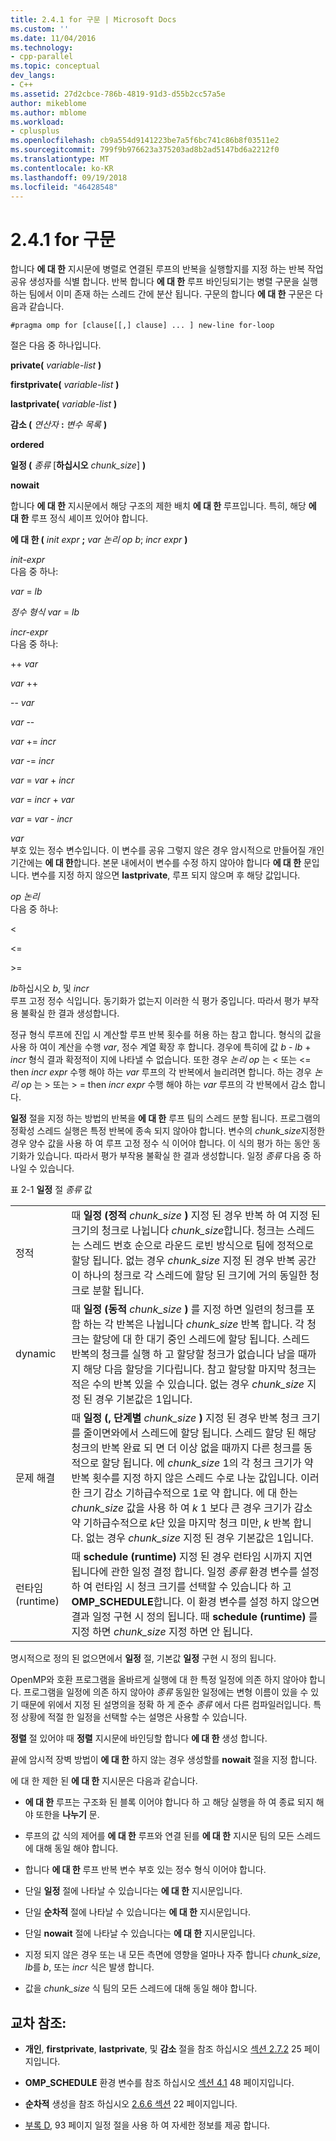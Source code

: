 ```yaml
---
title: 2.4.1 for 구문 | Microsoft Docs
ms.custom: ''
ms.date: 11/04/2016
ms.technology:
- cpp-parallel
ms.topic: conceptual
dev_langs:
- C++
ms.assetid: 27d2cbce-786b-4819-91d3-d55b2cc57a5e
author: mikeblome
ms.author: mblome
ms.workload:
- cplusplus
ms.openlocfilehash: cb9a554d9141223be7a5f6bc741c86b8f03511e2
ms.sourcegitcommit: 799f9b976623a375203ad8b2ad5147bd6a2212f0
ms.translationtype: MT
ms.contentlocale: ko-KR
ms.lasthandoff: 09/19/2018
ms.locfileid: "46428548"
---
```

# <a name="241-for-construct"></a>2.4.1 for 구문

합니다 **에 대 한** 지시문에 병렬로 연결된 루프의 반복을 실행할지를 지정 하는 반복 작업 공유 생성자를 식별 합니다. 반복 합니다 **에 대 한** 루프 바인딩되기는 병렬 구문을 실행 하는 팀에서 이미 존재 하는 스레드 간에 분산 됩니다. 구문의 합니다 **에 대 한** 구문은 다음과 같습니다.

```
#pragma omp for [clause[[,] clause] ... ] new-line for-loop
```

절은 다음 중 하나입니다.

**private(** *variable-list* **)**

**firstprivate(** *variable-list* **)**

**lastprivate(** *variable-list* **)**

**감소 (** *연산자* **:** *변수 목록* **)**

**ordered**

**일정 (** *종류* [**하십시오** *chunk_size*] **)**

**nowait**

합니다 **에 대 한** 지시문에서 해당 구조의 제한 배치 **에 대 한** 루프입니다. 특히, 해당 **에 대 한** 루프 정식 셰이프 있어야 합니다.

**에 대 한 (** *init expr* **;** *var 논리 op b*; *incr expr* **)**

*init-expr*<br/>
다음 중 하나:

*var* = *lb*

*정수 형식 var* = *lb*

*incr-expr*<br/>
다음 중 하나:

++ *var*

*var* ++

-- *var*

*var* --

*var* += *incr*

*var* -= *incr*

*var* = *var* + *incr*

*var* = *incr* + *var*

*var* = *var* - *incr*

*var*<br/>
부호 있는 정수 변수입니다. 이 변수를 공유 그렇지 않은 경우 암시적으로 만들어질 개인 기간에는 **에 대 한**합니다.   본문 내에서이 변수를 수정 하지 않아야 합니다 **에 대 한** 문입니다. 변수를 지정 하지 않으면 **lastprivate**, 루프 되지 않으며 후 해당 값입니다.

*op 논리*<br/>
다음 중 하나:

<

\<=

>

\>=

*lb*하십시오 *b*, 및 *incr*<br>
루프 고정 정수 식입니다. 동기화가 없는지 이러한 식 평가 중입니다. 따라서 평가 부작용 불확실 한 결과 생성합니다.

정규 형식 루프에 진입 시 계산할 루프 반복 횟수를 허용 하는 참고 합니다. 형식의 값을 사용 하 여이 계산을 수행 *var*, 정수 계열 확장 후 합니다. 경우에 특히에 값 *b* - *lb* + *incr* 형식 결과 확정적이 지에 나타낼 수 없습니다. 또한 경우 *논리 op* 는 < 또는 \<= then *incr expr* 수행 해야 하는 *var* 루프의 각 반복에서 늘리려면 합니다.   하는 경우 *논리 op* 는 > 또는 > = then *incr expr* 수행 해야 하는 *var* 루프의 각 반복에서 감소 합니다.

**일정** 절을 지정 하는 방법의 반복을 **에 대 한** 루프 팀의 스레드 분할 됩니다. 프로그램의 정확성 스레드 실행은 특정 반복에 종속 되지 않아야 합니다. 변수의 *chunk_size*지정한 경우 양수 값을 사용 하 여 루프 고정 정수 식 이어야 합니다. 이 식의 평가 하는 동안 동기화가 있습니다. 따라서 평가 부작용 불확실 한 결과 생성합니다. 일정 *종류* 다음 중 하나일 수 있습니다.

표 2-1 **일정** 절 *종류* 값

|||
|-|-|
|정적|때 **일정 (정적** *chunk_size* **)** 지정 된 경우 반복 하 여 지정 된 크기의 청크로 나뉩니다 *chunk_size*합니다. 청크는 스레드는 스레드 번호 순으로 라운드 로빈 방식으로 팀에 정적으로 할당 됩니다. 없는 경우 *chunk_size* 지정 된 경우 반복 공간이 하나의 청크로 각 스레드에 할당 된 크기에 거의 동일한 청크로 분할 됩니다.|
|dynamic|때 **일정 (동적** *chunk_size* **)** 를 지정 하면 일련의 청크를 포함 하는 각 반복은 나뉩니다 *chunk_size* 반복 합니다. 각 청크는 할당에 대 한 대기 중인 스레드에 할당 됩니다. 스레드 반복의 청크를 실행 하 고 할당할 청크가 없습니다 남을 때까지 해당 다음 할당을 기다립니다. 참고 할당할 마지막 청크는 적은 수의 반복 있을 수 있습니다. 없는 경우 *chunk_size* 지정 된 경우 기본값은 1입니다.|
|문제 해결|때 **일정 (, 단계별** *chunk_size* **)** 지정 된 경우 반복 청크 크기를 줄이면와에서 스레드에 할당 됩니다. 스레드 할당 된 해당 청크의 반복 완료 되 면 더 이상 없을 때까지 다른 청크를 동적으로 할당 됩니다. 에 *chunk_size* 1의 각 청크 크기가 약 반복 횟수를 지정 하지 않은 스레드 수로 나눈 값입니다. 이러한 크기 감소 기하급수적으로 1로 약 합니다. 에 대 한는 *chunk_size* 값을 사용 하 여 *k* 1 보다 큰 경우 크기가 감소 약 기하급수적으로 *k*단 있을 마지막 청크 미만,  *k* 반복 합니다. 없는 경우 *chunk_size* 지정 된 경우 기본값은 1입니다.|
|런타임(runtime)|때 **schedule (runtime)** 지정 된 경우 런타임 시까지 지연 됩니다에 관한 일정 결정 합니다. 일정 *종류* 환경 변수를 설정 하 여 런타임 시 청크 크기를 선택할 수 있습니다 하 고 **OMP_SCHEDULE**합니다. 이 환경 변수를 설정 하지 않으면 결과 일정 구현 시 정의 됩니다. 때 **schedule (runtime)** 를 지정 하면 *chunk_size* 지정 하면 안 됩니다.|

명시적으로 정의 된 없으면에서 **일정** 절, 기본값 **일정** 구현 시 정의 됩니다.

OpenMP와 호환 프로그램을 올바르게 실행에 대 한 특정 일정에 의존 하지 않아야 합니다. 프로그램을 일정에 의존 하지 않아야 *종류* 동일한 일정에는 변형 이름이 있을 수 있기 때문에 위에서 지정 된 설명의을 정확 하 게 준수 *종류* 에서 다른 컴파일러입니다. 특정 상황에 적절 한 일정을 선택할 수는 설명은 사용할 수 있습니다.

**정렬** 절 있어야 때 **정렬** 지시문에 바인딩할 합니다 **에 대 한** 생성 합니다.

끝에 암시적 장벽 방법이 **에 대 한** 하지 않는 경우 생성할를 **nowait** 절을 지정 합니다.

에 대 한 제한 된 **에 대 한** 지시문은 다음과 같습니다.

- **에 대 한** 루프는 구조화 된 블록 이어야 합니다 하 고 해당 실행을 하 여 종료 되지 해야 또한을 **나누기** 문.

- 루프의 값 식의 제어를 **에 대 한** 루프와 연결 된를 **에 대 한** 지시문 팀의 모든 스레드에 대해 동일 해야 합니다.

- 합니다 **에 대 한** 루프 반복 변수 부호 있는 정수 형식 이어야 합니다.

- 단일 **일정** 절에 나타날 수 있습니다는 **에 대 한** 지시문입니다.

- 단일 **순차적** 절에 나타날 수 있습니다는 **에 대 한** 지시문입니다.

- 단일 **nowait** 절에 나타날 수 있습니다는 **에 대 한** 지시문입니다.

- 지정 되지 않은 경우 또는 내 모든 측면에 영향을 얼마나 자주 합니다 *chunk_size*, *lb*를 *b*, 또는 *incr* 식은 발생 합니다.

- 값을 *chunk_size* 식 팀의 모든 스레드에 대해 동일 해야 합니다.

## <a name="cross-references"></a>교차 참조:

- **개인**, **firstprivate**, **lastprivate**, 및 **감소** 절을 참조 하십시오 [섹션 2.7.2](../../parallel/openmp/2-7-2-data-sharing-attribute-clauses.md) 25 페이지입니다.

- **OMP_SCHEDULE** 환경 변수를 참조 하십시오 [섹션 4.1](../../parallel/openmp/4-1-omp-schedule.md) 48 페이지입니다.

- **순차적** 생성을 참조 하십시오 [2.6.6 섹션](../../parallel/openmp/2-6-6-ordered-construct.md) 22 페이지입니다.

- [부록 D](../../parallel/openmp/d-using-the-schedule-clause.md), 93 페이지 일정 절을 사용 하 여 자세한 정보를 제공 합니다.